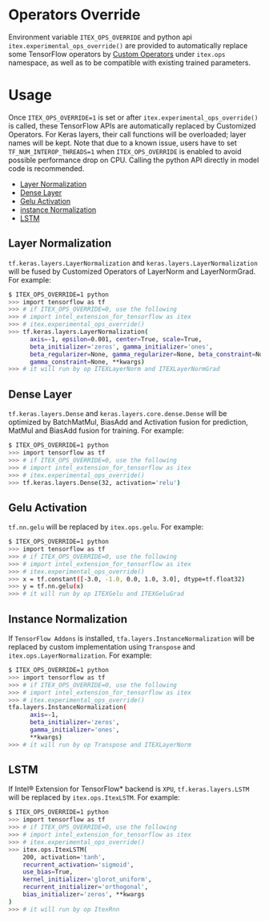 # Operators Override

Environment variable `ITEX_OPS_OVERRIDE` and python api `itex.experimental_ops_override()` are provided to automatically replace some TensorFlow operators by [Custom Operators](itex_ops.md) under `itex.ops` namespace, as well as to be compatible with existing trained parameters.

# Usage
Once `ITEX_OPS_OVERRIDE=1` is set or after `itex.experimental_ops_override()` is called, these TensorFlow APIs are automatically replaced by Customized Operators. For Keras layers, their call functions will be overloaded; layer names will be kept. Note that due to a known issue, users have to set `TF_NUM_INTEROP_THREADS=1` when `ITEX_OPS_OVERRIDE` is enabled to avoid possible performance drop on CPU. Calling the python API directly in model code is recommended. 

- [Layer Normalization](#layer-normalization)
- [Dense Layer](#dense-layer)
- [Gelu Activation](#gelu-activation)
- [instance Normalization](#instance-normalization)
- [LSTM](#lstm)

## Layer Normalization
`tf.keras.layers.LayerNormalization` and `keras.layers.LayerNormalization` will be fused by Customized Operators of LayerNorm and LayerNormGrad. For example:
```sh
$ ITEX_OPS_OVERRIDE=1 python
>>> import tensorflow as tf
>>> # if ITEX_OPS_OVERRIDE=0, use the following
>>> # import intel_extension_for_tensorflow as itex
>>> # itex.experimental_ops_override()
>>> tf.keras.layers.LayerNormalization(
      axis=-1, epsilon=0.001, center=True, scale=True,
      beta_initializer='zeros', gamma_initializer='ones',
      beta_regularizer=None, gamma_regularizer=None, beta_constraint=None,
      gamma_constraint=None, **kwargs)
>>> # it will run by op ITEXLayerNorm and ITEXLayerNormGrad
```

## Dense Layer
`tf.keras.layers.Dense` and `keras.layers.core.dense.Dense` will be optimized by BatchMatMul, BiasAdd and Activation fusion for prediction, MatMul and BiasAdd fusion for training. For example:
```sh
$ ITEX_OPS_OVERRIDE=1 python
>>> import tensorflow as tf
>>> # if ITEX_OPS_OVERRIDE=0, use the following
>>> # import intel_extension_for_tensorflow as itex
>>> # itex.experimental_ops_override()
>>> tf.keras.layers.Dense(32, activation='relu')
```

## Gelu Activation
`tf.nn.gelu` will be replaced by `itex.ops.gelu`. For example:
```sh
$ ITEX_OPS_OVERRIDE=1 python
>>> import tensorflow as tf
>>> # if ITEX_OPS_OVERRIDE=0, use the following
>>> # import intel_extension_for_tensorflow as itex
>>> # itex.experimental_ops_override()
>>> x = tf.constant([-3.0, -1.0, 0.0, 1.0, 3.0], dtype=tf.float32)
>>> y = tf.nn.gelu(x)
>>> # it will run by op ITEXGelu and ITEXGeluGrad
```

## Instance Normalization
If `TensorFlow Addons` is installed, `tfa.layers.InstanceNormalization` will be replaced by custom implementation using `Transpose` and `itex.ops.LayerNormalization`. For example:
```sh
$ ITEX_OPS_OVERRIDE=1 python
>>> import tensorflow as tf
>>> # if ITEX_OPS_OVERRIDE=0, use the following
>>> # import intel_extension_for_tensorflow as itex
>>> # itex.experimental_ops_override()
tfa.layers.InstanceNormalization(
      axis=-1,
      beta_initializer='zeros',
      gamma_initializer='ones',
      **kwargs)
>>> # it will run by op Transpose and ITEXLayerNorm
```

## LSTM
If Intel® Extension for TensorFlow* backend is `XPU`, `tf.keras.layers.LSTM` will be replaced by `itex.ops.ItexLSTM`. For example:
```sh
$ ITEX_OPS_OVERRIDE=1 python
>>> import tensorflow as tf
>>> # if ITEX_OPS_OVERRIDE=0, use the following
>>> # import intel_extension_for_tensorflow as itex
>>> # itex.experimental_ops_override()
>>> itex.ops.ItexLSTM(
    200, activation='tanh',
    recurrent_activation='sigmoid',
    use_bias=True,
    kernel_initializer='glorot_uniform',
    recurrent_initializer='orthogonal',
    bias_initializer='zeros', **kwargs
)
>>> # it will run by op ItexRnn
```
